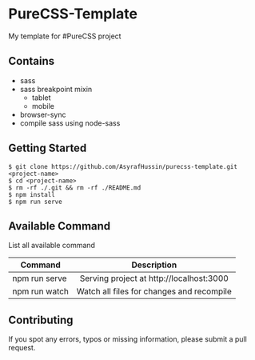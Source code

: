 # PureCSS-Template

My template for #PureCSS project

## Contains

*   sass
*   sass breakpoint mixin
    *   tablet
    *   mobile
*   browser-sync
*   compile sass using node-sass

## Getting Started

```
$ git clone https://github.com/AsyrafHussin/purecss-template.git <project-name>
$ cd <project-name>
$ rm -rf ./.git && rm -rf ./README.md
$ npm install
$ npm run serve
```

## Available Command

List all available command

| Command       |                Description                |
| ------------- | :---------------------------------------: |
| npm run serve | Serving project at http://localhost:3000  |
| npm run watch | Watch all files for changes and recompile |

## Contributing

If you spot any errors, typos or missing information, please submit a pull request.
